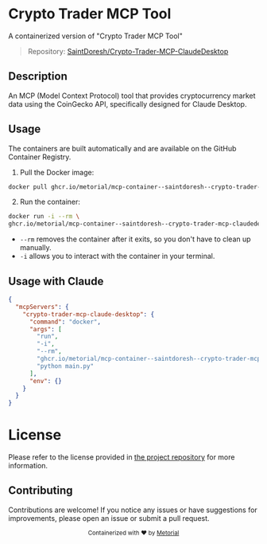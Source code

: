 
# Crypto Trader MCP Tool

A containerized version of "Crypto Trader MCP Tool"

> Repository: [SaintDoresh/Crypto-Trader-MCP-ClaudeDesktop](https://github.com/SaintDoresh/Crypto-Trader-MCP-ClaudeDesktop)

## Description

An MCP (Model Context Protocol) tool that provides cryptocurrency market data using the CoinGecko API, specifically designed for Claude Desktop.


## Usage

The containers are built automatically and are available on the GitHub Container Registry.

1. Pull the Docker image:

```bash
docker pull ghcr.io/metorial/mcp-container--saintdoresh--crypto-trader-mcp-claudedesktop--crypto-trader-mcp-claude-desktop
```

2. Run the container:

```bash
docker run -i --rm \ 
ghcr.io/metorial/mcp-container--saintdoresh--crypto-trader-mcp-claudedesktop--crypto-trader-mcp-claude-desktop  "python main.py"
```

- `--rm` removes the container after it exits, so you don't have to clean up manually.
- `-i` allows you to interact with the container in your terminal.




## Usage with Claude

```json
{
  "mcpServers": {
    "crypto-trader-mcp-claude-desktop": {
      "command": "docker",
      "args": [
        "run",
        "-i",
        "--rm",
        "ghcr.io/metorial/mcp-container--saintdoresh--crypto-trader-mcp-claudedesktop--crypto-trader-mcp-claude-desktop",
        "python main.py"
      ],
      "env": {}
    }
  }
}
```

# License

Please refer to the license provided in [the project repository](https://github.com/SaintDoresh/Crypto-Trader-MCP-ClaudeDesktop) for more information.

## Contributing

Contributions are welcome! If you notice any issues or have suggestions for improvements, please open an issue or submit a pull request.

<div align="center">
  <sub>Containerized with ❤️ by <a href="https://metorial.com">Metorial</a></sub>
</div>
  